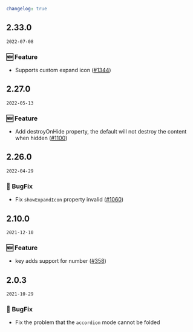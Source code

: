 ```yaml
changelog: true
```

## 2.33.0

`2022-07-08`

### 🆕 Feature

- Supports custom expand icon ([#1344](https://github.com/arco-design/arco-design-vue/pull/1344))


## 2.27.0

`2022-05-13`

### 🆕 Feature

- Add destroyOnHide property, the default will not destroy the content when hidden ([#1100](https://github.com/arco-design/arco-design-vue/pull/1100))


## 2.26.0

`2022-04-29`

### 🐛 BugFix

- Fix `showExpandIcon` property invalid ([#1060](https://github.com/arco-design/arco-design-vue/pull/1060))


## 2.10.0

`2021-12-10`

### 🆕 Feature

- key adds support for number ([#358](https://github.com/arco-design/arco-design-vue/pull/358))


## 2.0.3

`2021-10-29`

### 🐛 BugFix

- Fix the problem that the `accordion` mode cannot be folded
